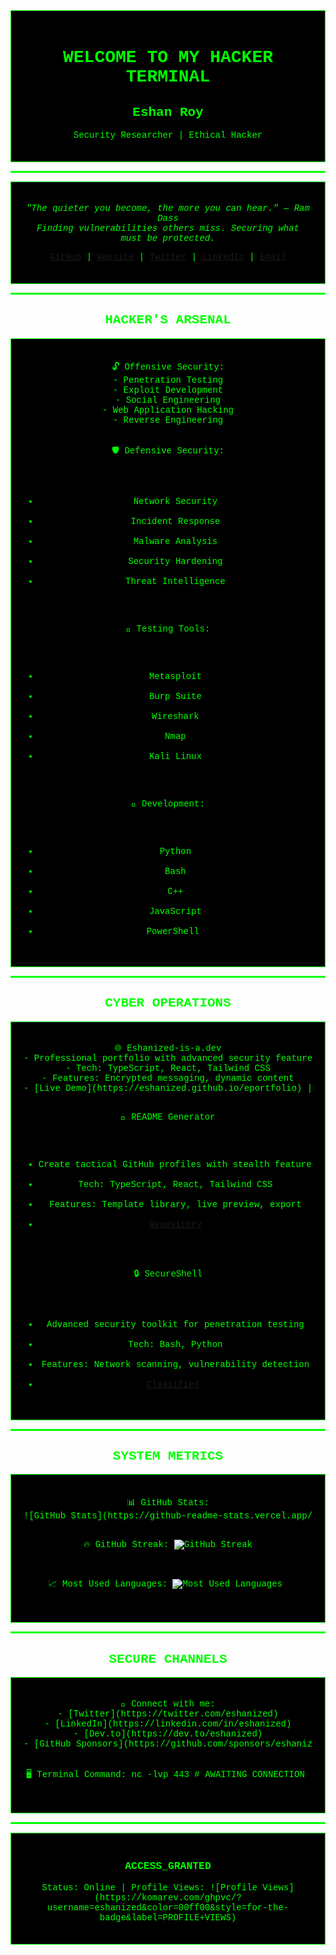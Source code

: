 <!-- HEADER SECTION -->
<div align="center" style="background: #000000; padding: 20px; border: 1px solid #00ff00;">
  <h1 style="color: #00ff00; font-family: 'Courier New', Courier, monospace;">WELCOME TO MY HACKER TERMINAL</h1>
  <h2 style="color: #00ff00; font-family: 'Courier New', Courier, monospace;">Eshan Roy</h2>
  <p style="color: #00ff00; font-family: 'Courier New', Courier, monospace;">Security Researcher | Ethical Hacker</p>
</div>
<hr style="border: 1px solid #00ff00; background-color: #00ff00; height: 1px">

<!-- ABOUT SECTION -->
<div align="center" style="background: #000000; padding: 20px; border: 1px solid #00ff00;">
  <p style="color: #00ff00; font-family: 'Courier New', Courier, monospace;">
    <em> "The quieter you become, the more you can hear." — Ram Dass<br> Finding vulnerabilities others miss. Securing what must be protected. </em>
  </p>
  <p style="color: #00ff00; font-family: 'Courier New', Courier, monospace;">
    <a href="https://github.com/eshanized">GitHub</a> | 
    <a href="https://dev.to/eshanized">Website</a> | 
    <a href="https://twitter.com/eshanized">Twitter</a> | 
    <a href="https://linkedin.com/in/eshanized">LinkedIn</a> | 
    <a href="mailto:m.eshanized@gmail.com">Email</a>
  </p>
</div>
<hr style="border: 1px solid #00ff00; background-color: #00ff00; height: 1px">

<!-- HACKER SKILLS SECTION -->
<h2 align="center" style="color: #00ff00; font-family: 'Courier New', Courier, monospace;">HACKER'S ARSENAL</h2>
<div align="center" style="background: #000000; padding: 20px; border: 1px solid #00ff00;">
  <pre style="color: #00ff00; font-family: 'Courier New', Courier, monospace;">
🔓 Offensive Security:
- Penetration Testing
- Exploit Development
- Social Engineering
- Web Application Hacking
- Reverse Engineering

🛡️ Defensive Security:
- Network Security
- Incident Response
- Malware Analysis
- Security Hardening
- Threat Intelligence

🧪 Testing Tools:
- Metasploit
- Burp Suite
- Wireshark
- Nmap
- Kali Linux

🔧 Development:
- Python
- Bash
- C++
- JavaScript
- PowerShell
  </pre>
</div>
<hr style="border: 1px solid #00ff00; background-color: #00ff00; height: 1px">

<!-- PROJECTS SECTION -->
<h2 align="center" style="color: #00ff00; font-family: 'Courier New', Courier, monospace;">CYBER OPERATIONS</h2>
<div align="center" style="background: #000000; padding: 20px; border: 1px solid #00ff00;">
  <pre style="color: #00ff00; font-family: 'Courier New', Courier, monospace;">
🌐 Eshanized-is-a.dev
- Professional portfolio with advanced security features
- Tech: TypeScript, React, Tailwind CSS
- Features: Encrypted messaging, dynamic content
- [Live Demo](https://eshanized.github.io/eportfolio) | [Source Code](https://github.com/eshanized/eportfolio)

📝 README Generator
- Create tactical GitHub profiles with stealth features
- Tech: TypeScript, React, Tailwind CSS
- Features: Template library, live preview, export
- [Repository](https://github.com/eshanized/readme)

🔒 SecureShell
- Advanced security toolkit for penetration testing
- Tech: Bash, Python
- Features: Network scanning, vulnerability detection
- [Classified](#)
  </pre>
</div>
<hr style="border: 1px solid #00ff00; background-color: #00ff00; height: 1px">

<!-- <!-- STATS SECTION -->
<h2 align="center" style="color: #00ff00; font-family: 'Courier New', Courier, monospace;">SYSTEM METRICS</h2>
<div align="center" style="background: #000000; padding: 20px; border: 1px solid #00ff00;">
  <pre style="color: #00ff00; font-family: 'Courier New', Courier, monospace;">
📊 GitHub Stats:
![GitHub Stats](https://github-readme-stats.vercel.app/api?username=eshanized&show_icons=true&theme=dark&bg_color=000000&text_color=00ff00&icon_color=00ff00&title_color=00ff00&hide_border=true&border_radius=10)

🔥 GitHub Streak:
![GitHub Streak](https://github-readme-streak-stats.herokuapp.com/?user=eshanized&theme=dark&background=000000&ring=00ff00&fire=00ff00&currStreakNum=00ff00&currStreakLabel=00ff00&sideNums=00ff00&sideLabels=00ff00&dates=00ff00&hide_border=true)

📈 Most Used Languages:
![Most Used Languages](https://github-readme-stats.vercel.app/api/top-langs/?username=eshanized&layout=compact&theme=dark&bg_color=000000&text_color=00ff00&title_color=00ff00&hide_border=true&border_radius=10)
  </pre>
</div>
<hr style="border: 1px solid #00ff00; background-color: #00ff00; height: 1px">

<!-- CONNECTION SECTION -->
<h2 align="center" style="color: #00ff00; font-family: 'Courier New', Courier, monospace;">SECURE CHANNELS</h2>
<div align="center" style="background: #000000; padding: 20px; border: 1px solid #00ff00;">
  <pre style="color: #00ff00; font-family: 'Courier New', Courier, monospace;">
🔗 Connect with me:
- [Twitter](https://twitter.com/eshanized)
- [LinkedIn](https://linkedin.com/in/eshanized)
- [Dev.to](https://dev.to/eshanized)
- [GitHub Sponsors](https://github.com/sponsors/eshanized)

🖥️ Terminal Command:
nc -lvp 443 # AWAITING CONNECTION
  </pre>
</div>
<hr style="border: 1px solid #00ff00; background-color: #00ff00; height: 1px">

<!-- FOOTER SECTION -->
<div align="center" style="background: #000000; padding: 20px; border: 1px solid #00ff00;">
  <h3 style="color: #00ff00; font-family: 'Courier New', Courier, monospace;">ACCESS_GRANTED</h3>
  <p style="color: #00ff00; font-family: 'Courier New', Courier, monospace;">
    Status: Online | Profile Views: ![Profile Views](https://komarev.com/ghpvc/?username=eshanized&color=00ff00&style=for-the-badge&label=PROFILE+VIEWS)
  </p>
</div>

<!-- SEO META TAGS -->
<!-- 
<meta name="description" content="Eshan Roy - Security Researcher and Ethical Hacker. Explore my projects, skills, and connect with me for collaboration.">
<meta name="keywords" content="Eshan Roy, Security Researcher, Ethical Hacker, Cybersecurity, Penetration Testing, Vulnerability Assessment, GitHub, Projects">
<meta name="author" content="Eshan Roy">
-->
